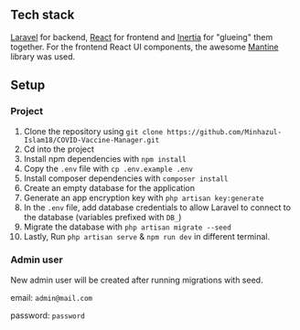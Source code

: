 

## Tech stack

[Laravel](https://laravel.com) for backend, [React](https://react.dev) for frontend and [Inertia](https://inertiajs.com) for "glueing" them together. 
For the frontend React UI components, the awesome [Mantine](https://mantine.dev) library was used.

## Setup

### Project

1. Clone the repository using `git clone https://github.com/Minhazul-Islam18/COVID-Vaccine-Manager.git`
2. Cd into the project
3. Install npm dependencies with `npm install`
4. Copy the `.env` file with `cp .env.example .env`
5. Install composer dependencies with `composer install`
6. Create an empty database for the application
7. Generate an app encryption key with `php artisan key:generate`
8.  In the `.env` file, add database credentials to allow Laravel to connect to the database (variables prefixed with `DB_`)
9. Migrate the database with `php artisan migrate --seed`
10. Lastly, Run `php artisan serve` & `npm run dev` in different terminal.

### Admin user

New admin user will be created after running migrations with seed.

email: `admin@mail.com`

password: `password`
